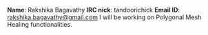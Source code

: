 <b>Name</b>: Rakshika Bagavathy
<b>IRC nick</b>: tandoorichick
<b>Email ID</b>: rakshika.bagavathy@gmail.com
I will be working on Polygonal Mesh Healing functionalities.